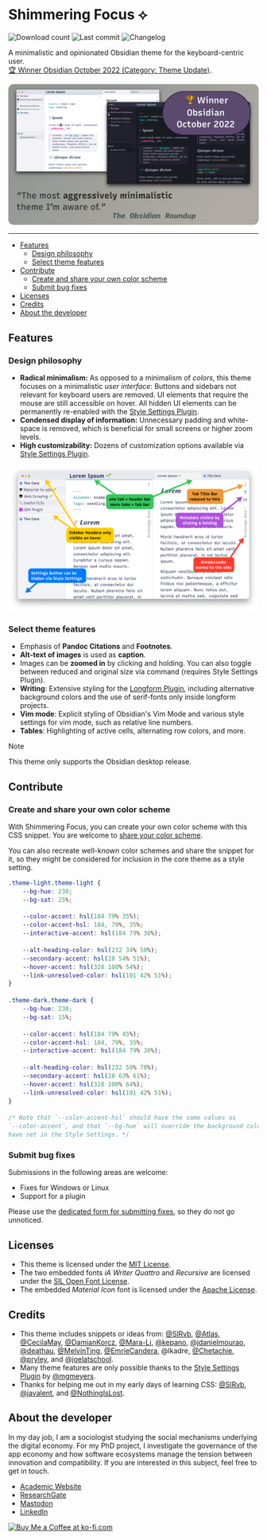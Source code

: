 # Shimmering Focus ⟡
![Download count](https://img.shields.io/badge/downloads-161472-6E4E9B?style=plastic&logo=obsidian&color=%23483699)
![Last commit](https://img.shields.io/github/last-commit/chrisgrieser/shimmering-focus?style=plastic)
![Changelog](https://img.shields.io/badge/changelog-here-6E4E9B?style=plastic&color=%23f6c66f)

A minimalistic and opinionated Obsidian theme for the keyboard-centric user.  
[🏆 Winner Obsidian October 2022 (Category: Theme Update)](https://forum.obsidian.md/t/obsidian-october-2022-winners/49087).

![Promo screenshot](assets/promo-screenshot-big.png)

---

<!-- toc -->

- [Features](#features)
	* [Design philosophy](#design-philosophy)
	* [Select theme features](#select-theme-features)
- [Contribute](#contribute)
	* [Create and share your own color scheme](#create-and-share-your-own-color-scheme)
	* [Submit bug fixes](#submit-bug-fixes)
- [Licenses](#licenses)
- [Credits](#credits)
- [About the developer](#about-the-developer)

<!-- tocstop -->

## Features

### Design philosophy
- __Radical minimalism:__ As opposed to a minimalism of *colors*, this theme
  focuses on a minimalistic *user interface*: Buttons and sidebars not relevant
  for keyboard users are removed. UI elements that require the mouse are still
	accessible on hover. All hidden UI elements can be permanently re-enabled
	with the [Style Settings
	Plugin](https://obsidian.md/plugins?id=obsidian-style-settings).
- __Condensed display of information:__ Unnecessary padding and white-space is
  removed, which is beneficial for small screens or higher zoom levels.
- __High customizability:__ Dozens of customization options available via [Style
  Settings Plugin](https://obsidian.md/plugins?id=obsidian-style-settings).

![Explaining screenshot](assets/explainer-screenshot.png)

### Select theme features
- Emphasis of __Pandoc Citations__ and __Footnotes__.
- __Alt-text of images__ is used as __caption__.
- Images can be __zoomed in__ by clicking and holding. You can also toggle
  between reduced and original size via command (requires Style Settings
  Plugin).
- __Writing__: Extensive styling for the [Longform
  Plugin](https://obsidian.md/plugins?id=longform), including alternative
  background colors and the use of serif-fonts only inside longform projects.
- __Vim mode__: Explicit styling of Obsidian's Vim Mode and various style
  settings for vim mode, such as relative line numbers.
- __Tables__: Highlighting of active cells, alternating row colors, and more.

> [!NOTE]
> This theme only supports the Obsidian desktop release.

## Contribute

### Create and share your own color scheme
With Shimmering Focus, you can create your own color scheme with this CSS
snippet. You are welcome to [share your color
scheme](https://github.com/chrisgrieser/shimmering-focus/discussions/new?category=share-your-custom-color-schemes).

You can also recreate well-known color schemes and share the snippet for it, so
they might be considered for inclusion in the core theme as a style setting.

```css
.theme-light.theme-light {
    --bg-hue: 230;
    --bg-sat: 25%;

    --color-accent: hsl(184 79% 35%);
    --color-accent-hsl: 184, 79%, 35%;
    --interactive-accent: hsl(184 79% 30%);

    --alt-heading-color: hsl(232 34% 50%);
    --secondary-accent: hsl(28 54% 51%);
    --hover-accent: hsl(328 100% 54%);
    --link-unresolved-color: hsl(101 42% 51%);
}

.theme-dark.theme-dark {
    --bg-hue: 230;
    --bg-sat: 15%;

    --color-accent: hsl(184 79% 45%);
    --color-accent-hsl: 184, 79%, 35%;
    --interactive-accent: hsl(184 79% 30%);

    --alt-heading-color: hsl(232 50% 70%);
    --secondary-accent: hsl(28 63% 61%);
    --hover-accent: hsl(328 100% 64%);
    --link-unresolved-color: hsl(101 42% 51%);
}

/* Note that `--color-accent-hsl` should have the same values as
`--color-accent`, and that `--bg-hue` will override the background colors you
have set in the Style Settings. */
```
<!-- vale Google.FirstPerson = NO -->
### Submit bug fixes
Submissions in the following areas are welcome:
- Fixes for Windows or Linux
- Support for a plugin

Please use the [dedicated form for submitting
fixes](https://github.com/chrisgrieser/shimmering-focus/issues/new?template=submit_fix.yml),
so they do not go unnoticed.

## Licenses
- This theme is licensed under the [MIT
  License](https://github.com/chrisgrieser/shimmering-focus/blob/main/LICENSE).
- The two embedded fonts *iA Writer Quattro* and *Recursive* are licensed under
  the [SIL Open Font License](https://www.wikiwand.com/en/SIL_Open_Font_License).
- The embedded *Material Icon* font is licensed under the [Apache License](https://developers.google.com/fonts/docs/material_icons#licensing).

## Credits
- This theme includes snippets or ideas from:
  [@SlRvb](https://github.com/SlRvb), [@Atlas](https://github.com/zcysxy),
  [@CecilaMay](https://github.com/ceciliamay),
  [@DamianKorcz](https://github.com/damiankorcz),
  [@Mara-Li](https://github.com/Mara-Li), [@kepano](https://github.com/kepano),
  [@jdanielmourao](https://github.com/jdanielmourao),
  [@deathau](https://github.com/deathau/),
  [@MelvinTing](https://github.com/tingmelvin/),
  [@EmrieCandera](https://github.com/Emrie-Candera), @lkadre,
  [@Chetachie](https://github.com/chetachiezikeuzor),
  [@pryley](https://github.com/pryley), and
  [@joelatschool](https://github.com/joelatschool).
- Many theme features are only possible thanks to the [Style Settings
  Plugin](https://obsidian.md/plugins?id=obsidian-style-settings) by
  [@mgmeyers](https://github.com/mgmeyers).
- Thanks for helping me out in my early days of learning CSS:
  [@SlRvb](https://github.com/SlRvb),
  [@javalent](https://github.com/valentine195), and
  [@NothingIsLost](https://github.com/nothingislost).

## About the developer
In my day job, I am a sociologist studying the social mechanisms underlying the
digital economy. For my PhD project, I investigate the governance of the app
economy and how software ecosystems manage the tension between innovation and
compatibility. If you are interested in this subject, feel free to get in touch.

- [Academic Website](https://chris-grieser.de/)
- [ResearchGate](https://www.researchgate.net/profile/Christopher-Grieser)
- [Mastodon](https://pkm.social/@pseudometa)
- [LinkedIn](https://www.linkedin.com/in/christopher-grieser-ba693b17a/)

<a href='https://ko-fi.com/Y8Y86SQ91' target='_blank'>
<img
	height='36'
	style='border:0px;height:36px;'
	src='https://cdn.ko-fi.com/cdn/kofi1.png?v=3'
	border='0'
	alt='Buy Me a Coffee at ko-fi.com'
/></a>
